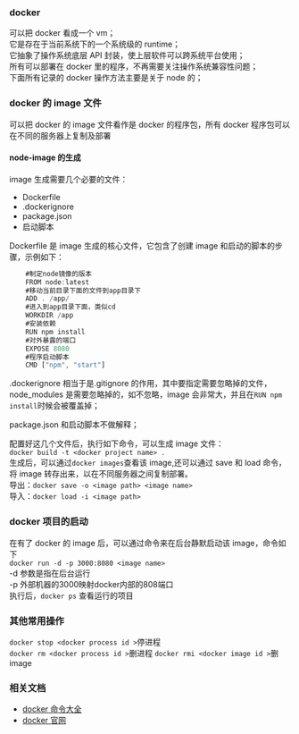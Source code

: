 ### docker

可以把 docker 看成一个 vm；  
它是存在于当前系统下的一个系统级的 runtime；  
它抽象了操作系统底层 API 封装，使上层软件可以跨系统平台使用；  
所有可以部署在 docker 里的程序，不再需要关注操作系统兼容性问题；  
下面所有记录的 docker 操作方法主要是关于 node 的；

### docker 的 image 文件

可以把 docker 的 image 文件看作是 docker 的程序包，所有 docker 程序包可以在不同的服务器上复制及部署

#### node-image 的生成

image 生成需要几个必要的文件：

- Dockerfile
- .dockerignore
- package.json
- 启动脚本

Dockerfile 是 image 生成的核心文件，它包含了创建 image 和启动的脚本的步骤，示例如下：

```javascript
    #制定node镜像的版本
    FROM node:latest
    #移动当前目录下面的文件到app目录下
    ADD . /app/
    #进入到app目录下面，类似cd
    WORKDIR /app
    #安装依赖
    RUN npm install
    #对外暴露的端口
    EXPOSE 8080
    #程序启动脚本
    CMD ["npm", "start"]
```

.dockerignore 相当于是.gitignore 的作用，其中要指定需要忽略掉的文件，node_modules 是需要忽略掉的，如不忽略，image 会非常大，并且在`RUN npm install`时候会被覆盖掉；

package.json 和启动脚本不做解释；

配置好这几个文件后，执行如下命令，可以生成 image 文件：  
`docker build -t <docker project name> .`  
生成后，可以通过`docker images`查看该 image,还可以通过 save 和 load 命令，将 image 转存出来，以在不同服务器之间复制部署。  
导出：`docker save -o <image path> <image name>`  
导入：`docker load -i <image path>`

### docker 项目的启动

在有了 docker 的 image 后，可以通过命令来在后台静默启动该 image，命令如下  
`docker run -d -p 3000:8080 <image name>`  
-d 参数是指在后台运行  
-p 外部机器的3000映射docker内部的808端口  
执行后，`docker ps` 查看运行的项目

### 其他常用操作
`docker stop <docker process id >`停进程  
`docker rm <docker process id >`删进程
`docker rmi <docker image id >`删image

### 相关文档

- [docker 命令大全](http://www.runoob.com/docker/docker-command-manual.html)
- [docker 官网](https://www.docker.com)
